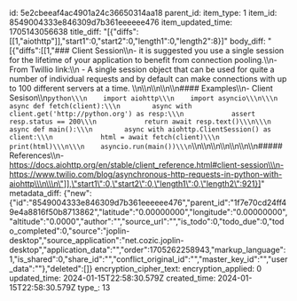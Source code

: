 id: 5e2cbeeaf4ac4901a24c36650314aa18
parent_id: 
item_type: 1
item_id: 8549004333e846309d7b361eeeeee476
item_updated_time: 1705143056638
title_diff: "[{\"diffs\":[[1,\"aiothttp\"]],\"start1\":0,\"start2\":0,\"length1\":0,\"length2\":8}]"
body_diff: "[{\"diffs\":[[1,\"### Client Session\\\n- it is suggested you use a single session for the lifetime of your application to benefit from connection pooling.\\\n- From Twillio link:\\\n    - A single session object that can be used for quite a number of individual requests and by default can make connections with up to 100 different servers at a time. \\\n\\\n\\\n\\\n\\\n#### Examples\\\n- Client Sesison\\\n```python\\\n    import aiohttp\\\n    import asyncio\\\n\\\n    async def fetch(client):\\\n        async with client.get('http://python.org') as resp:\\\n            assert resp.status == 200\\\n            return await resp.text()\\\n\\\n    async def main():\\\n        async with aiohttp.ClientSession() as client:\\\n            html = await fetch(client)\\\n            print(html)\\\n\\\n    asyncio.run(main())\\\n```\\\n\\\n\\\n\\\n\\\n\\\n\\\n##### References\\\n- https://docs.aiohttp.org/en/stable/client_reference.html#client-session\\\n- https://www.twilio.com/blog/asynchronous-http-requests-in-python-with-aiohttp\\\n\\\n\"]],\"start1\":0,\"start2\":0,\"length1\":0,\"length2\":921}]"
metadata_diff: {"new":{"id":"8549004333e846309d7b361eeeeee476","parent_id":"1f7e70cd24ff49e4a8816f50b8713862","latitude":"0.00000000","longitude":"0.00000000","altitude":"0.0000","author":"","source_url":"","is_todo":0,"todo_due":0,"todo_completed":0,"source":"joplin-desktop","source_application":"net.cozic.joplin-desktop","application_data":"","order":1705262258943,"markup_language":1,"is_shared":0,"share_id":"","conflict_original_id":"","master_key_id":"","user_data":""},"deleted":[]}
encryption_cipher_text: 
encryption_applied: 0
updated_time: 2024-01-15T22:58:30.579Z
created_time: 2024-01-15T22:58:30.579Z
type_: 13